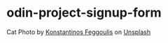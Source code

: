 # odin-project-signup-form

Cat Photo by <a href="https://unsplash.com/@kostasfeg?utm_content=creditCopyText&utm_medium=referral&utm_source=unsplash">Konstantinos Feggoulis</a> on <a href="https://unsplash.com/photos/cat-eating-cat-food-in-pet-bowl-q9HWfccm4-0?utm_content=creditCopyText&utm_medium=referral&utm_source=unsplash">Unsplash</a>
      